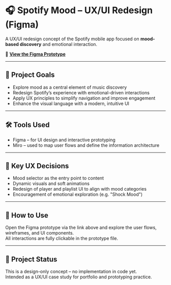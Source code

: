 # 🎧 Spotify Mood – UX/UI Redesign (Figma)

A UX/UI redesign concept of the Spotify mobile app focused on **mood-based discovery** and emotional interaction.

🔗 [**View the Figma Prototype**](https://www.figma.com/design/j0r95DIdzOs4aHJ4ioWSsF/Spotify-Mood?node-id=0-1)

---

## 🎯 Project Goals

- Explore mood as a central element of music discovery
- Redesign Spotify’s experience with emotional-driven interactions
- Apply UX principles to simplify navigation and improve engagement
- Enhance the visual language with a modern, intuitive UI

---

## 🛠 Tools Used

- Figma – for UI design and interactive prototyping
- Miro – used to map user flows and define the information architecture

---

## 🧪 Key UX Decisions

- Mood selector as the entry point to content
- Dynamic visuals and soft animations
- Redesign of player and playlist UI to align with mood categories
- Encouragement of emotional exploration (e.g. "Shock Mood")

---

## 📌 How to Use

Open the Figma prototype via the link above and explore the user flows, wireframes, and UI components.  
All interactions are fully clickable in the prototype file.

---

## 🚧 Project Status

This is a design-only concept – no implementation in code yet.  
Intended as a UX/UI case study for portfolio and prototyping practice.
